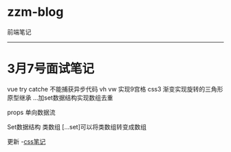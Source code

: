 # zzm-blog
 前端笔记
*** 
# 3月7号面试笔记
vue try catche 不能捕获异步代码
vh vw 实现9宫格
css3 渐变实现旋转的三角形
原型继承
...加set数据结构实现数组去重

props 单向数据流

Set数据结构 类数组
[...set]可以将类数组转变成数组

更新
-[css笔记](https://github.com/helsinki123/zzm-blog/blob/main/docs/css.md)